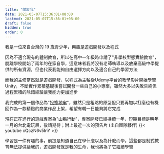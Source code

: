 ```yaml
---
title: "關於我"
date: 2021-05-07T15:36:01+08:00
lastmod: 2021-05-07T15:36:01+08:00
draft: false
hidden: true
order: 0
---
```


我是一位來自台灣的 19 歲青少年，興趣是遊戲開發以及程式

因為不適合現有的體制教育，所以在高中一年級時申請了"非學校型態實驗教育"，脫離學校開始了兩年的在家自學，這意味者我將沒有老師執導以及放棄高級中學提供的所有資源，但也代表我能夠自由選擇方向以及適合自己的學習方法

而我的主修當然就是遊戲開發，以程式為主軸從Udemy平台的教學影片開始學習Unity，不斷實作累積基礎後嘗試開發一些自己的小專案，雖然大多以失敗告終但過程累積的除錯經驗讓我能力更加進步

我完成的第一個作品為"[投擲地牢](https://angus945.itch.io/drop-throw-dungeon)"，雖然只是粗略的原型但只要再加以打磨也有機回作為一款精緻的商業作品上架，希望有朝一日能夠將它完成

現在正在進行的遊戲專案為"山鴨行動"，專案開發已經持續一年，短期目標是明年一月的台北電玩展，敬請期待；附上最近一次的預告片 (出自團隊夥伴) 
{{< youtube cQczN6v5InY >}}

學習是一件有趣的事，前提是知道自己在學什麼以及為什麼而學，這些都是制式教育無法提供給我的，遊戲開發就是我的生命，我也將為了它繼續學習